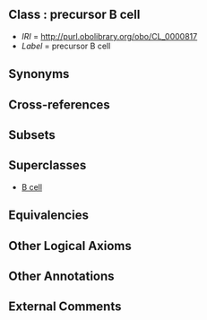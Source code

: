 
## Class : precursor B cell

 * *IRI* = http://purl.obolibrary.org/obo/CL_0000817
 * *Label* = precursor B cell

## Synonyms


## Cross-references


## Subsets


## Superclasses

 * [B cell](../../CL/36/CL_0000236.md)

## Equivalencies


## Other Logical Axioms


## Other Annotations


## External Comments

